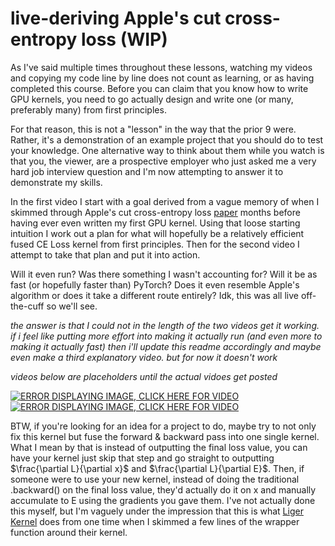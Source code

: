 # live-deriving Apple's cut cross-entropy loss (WIP)
As I've said multiple times throughout these lessons, watching my videos and copying my code line by line does not count as learning, or as having completed this course. Before you can claim that you know how to write GPU kernels, you need to go actually design and write one (or many, preferably many) from first principles. 

For that reason, this is not a "lesson" in the way that the prior 9 were. Rather, it's a demonstration of an example project that you should do to test your knowledge. One alternative way to think about them while you watch is that you, the viewer, are a prospective employer who just asked me a very hard job interview question and I'm now attempting to answer it to demonstrate my skills.

In the first video I start with a goal derived from a vague memory of when I skimmed through Apple's cut cross-entropy loss [paper](https://arxiv.org/abs/2411.09009) months before having ever even written my first GPU kernel. Using that loose starting intuition I work out a plan for what will hopefully be a relatively efficient fused CE Loss kernel from first principles. Then for the second video I attempt to take that plan and put it into action. 

Will it even run? Was there something I wasn't accounting for? Will it be as fast (or hopefully faster than) PyTorch? Does it even resemble Apple's algorithm or does it take a different route entirely? Idk, this was all live off-the-cuff so we'll see.

*the answer is that I could not in the length of the two videos get it working. if i feel like putting more effort into making it actually run (and even more to making it actually fast) then i'll update this readme accordingly and maybe even make a third explanatory video. but for now it doesn't work*

*videos below are placeholders until the actual vidoes get posted*

[![ERROR DISPLAYING IMAGE, CLICK HERE FOR VIDEO](https://img.youtube.com/vi/ftknUZDQCPc/0.jpg)](https://www.youtube.com/watch?v=ftknUZDQCPc)
[![ERROR DISPLAYING IMAGE, CLICK HERE FOR VIDEO](https://img.youtube.com/vi/ftknUZDQCPc/0.jpg)](https://www.youtube.com/watch?v=ftknUZDQCPc)

BTW, if you're looking for an idea for a project to do, maybe try to not only fix this kernel but fuse the forward & backward pass into one single kernel. What I mean by that is instead of outputting the final loss value, you can have your kernel just skip that step and go straight to outputting $\frac{\partial L}{\partial x}$ and $\frac{\partial L}{\partial E}$. Then, if someone were to use your new kernel, instead of doing the traditional .backward() on the final loss value, they'd actually do it on x and manually accumulate to E using the gradients you gave them. I've not actually done this myself, but I'm vaguely under the impression that this is what [Liger Kernel](https://github.com/linkedin/Liger-Kernel) does from one time when I skimmed a few lines of the wrapper function around their kernel.